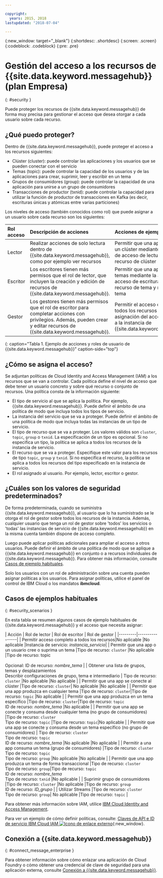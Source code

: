 ```yaml
---

copyright:
  years: 2015, 2018
lastupdated: "2018-07-04"

---
```


{:new_window: target="_blank"}
{:shortdesc: .shortdesc}
{:screen: .screen}
{:codeblock: .codeblock}
{:pre: .pre}

# Gestión del acceso a los recursos de {{site.data.keyword.messagehub}} (plan Empresa)
{: #security }

Puede proteger los recursos de {{site.data.keyword.messagehub}} de forma muy precisa para gestionar el acceso que desea otorgar a cada usuario sobre cada recurso.

## ¿Qué puedo proteger?

Dentro de {{site.data.keyword.messagehub}}, puede proteger el acceso a los recursos siguientes:
* Clúster (cluster): puede controlar las aplicaciones y los usuarios que se pueden conectar con el servicio
* Temas (topic): puede controlar la capacidad de los usuarios y de las aplicaciones para crear, suprimir, leer y escribir en un tema 
* Grupos de consumidores (group): puede controlar la capacidad de una aplicación para unirse a un grupo de consumidores 
* Transacciones de productor (txnid): puede controlar la capacidad para utilizar la función de productor de transacciones en Kafka (es decir, escrituras únicas y atómicas entre varias particiones)

Los niveles de acceso (también conocidos como rol) que puede asignar a un usuario sobre cada recurso son los siguientes:

| Rol acceso | Descripción de acciones | Acciones de ejemplo |
|:-----------------|:-----------------|:-----------------|
|  Lector | Realizar acciones de solo lectura dentro de {{site.data.keyword.messagehub}}, como por ejemplo ver recursos | Permitir que una app se conecte a un clúster mediante la asignación de acceso de lectura al tipo de recurso de clúster |
| Escritor | Los escritores tienen más permisos que el rol de lector, que incluyen la creación y edición de recursos de {{site.data.keyword.messagehub}}. | Permitir que una app produzca en temas mediante la asignación del acceso de escritura a los tipos recurso de tema y nombre de tema|
| Gestor | Los gestores tienen más permisos que el rol de escritor para completar acciones con privilegios. Además, pueden crear y editar recursos de {{site.data.keyword.messagehub}}. | Permitir el acceso completo a todos los recursos mediante la asignación del acceso de gestión a la instancia de {{site.data.keyword.messagehub}}|
{: caption="Tabla 1. Ejemplo de acciones y roles de usuario de {{site.data.keyword.messagehub}}" caption-side="top"}

<!-- comment from Charlie and my reply 
CM: need to confirm if hierarchical e.g. write includes read - and doc. 
KR: I think they do inherit the lower level access https://console.bluemix.net/docs/iam/users_roles.html#iamusermanrol 
-->


## ¿Cómo se asigna el acceso?

Se adjuntan políticas de Cloud Identity and Access Management (IAM) a los recursos que se van a controlar. Cada política define el nivel de acceso que debe tener un usuario concreto y sobre qué recurso o conjunto de recursos. Una política consta de la información siguiente: 
* El tipo de servicio al que se aplica la política. Por ejemplo, {{site.data.keyword.messagehub}}. Puede definir el ámbito de una política de modo que incluya todos los tipos de servicio. 
* La instancia del servicio que se va a proteger. Puede definir el ámbito de una política de modo que incluya todas las instancias de un tipo de servicio. 
* El tipo de recurso que se va a proteger. Los valores válidos son <code>cluster</code>, <code>topic</code>, <code>group</code> o <code>txnid</code>. La especificación de un tipo es opcional. Si no especifica un tipo, la política se aplica a todos los recursos de la instancia de servicio. 
* El recurso que se va a proteger. Especifique este valor para los recursos de tipo <code>topic</code>, <code>group</code> y <code>txnid</code>. Si no especifica el recurso, la política se aplica a todos los recursos del tipo especificado en la instancia de servicio. 
* El rol asignado al usuario. Por ejemplo, lector, escritor o gestor. 

## ¿Cuáles son los valores de seguridad predeterminados?

De forma predeterminada, cuando se suministra {{site.data.keyword.messagehub}}, al usuario que lo ha suministrado se le otorga el rol de gestor sobre todos los recursos de la instancia. Además, cualquier usuario que tenga un rol de gestor sobre 'todos' los servicios o 'todas' las instancias de servicio de {{site.data.keyword.messagehub}} en la misma cuenta también dispone de acceso completo. 

Luego puede aplicar políticas adicionales para ampliar el acceso a otros usuarios. Puede definir el ámbito de una política de modo que se aplique a {{site.data.keyword.messagehub}} en conjunto o a recursos individuales de {{site.data.keyword.messagehub}}. Para obtener más información, consulte [Casos de ejemplo habituales](#security_scenarios).

Solo los usuarios con un rol de administración sobre una cuenta pueden asignar políticas a los usuarios. Para asignar políticas, utilice el panel de control de IBM Cloud o los mandatos **ibmcloud**. 
<!--
For example steps for {{site.data.keyword.messagehub}}, see [Examples](#security_examples).
-->


## Casos de ejemplos habituales
{: #security_scenarios }

En esta tabla se resumen algunos casos de ejemplo habituales de {{site.data.keyword.messagehub}} y el acceso que necesita asignar:

| Acción | Rol de lector | Rol de escritor | Rol de gestor |
|---------|----------------|
| Permitir acceso completo a todos los recursos|No aplicable   |No aplicable  |Instancia de servicio: <var class="keyword varname">instancia_servicio</var>|
| Permitir que una app o un usuario cree o suprima un tema |Tipo de recurso: <code>cluster</code>   |No aplicable  |Tipo de recurso: topic <br/><br/>Opcional: ID de recurso: <var class="keyword varname">nombre_tema</var> |
| Obtener una lista de grupos, temas y desplazamientos <br/> Describir configuraciones de grupo, tema e intermediario | Tipo de recurso: <code>cluster</code>      |No aplicable  |No aplicable      |
| Permitir que una app se conecte al clúster  |Tipo de recurso: <code>cluster</code>| No aplicable     |No aplicable      |
| Permitir que una app produzca en cualquier tema  |Tipo de recurso: <code>cluster</code>|Tipo de recurso: <code>topic</code> |No aplicable     |
| Permitir que una app produzca en un tema específico  |Tipo de recurso: <code>cluster</code>|Tipo de recurso: <code>topic</code><br/>ID de recurso: <var class="keyword varname">nombre_tema</var>      |No aplicable     |
| Permitir que una app se conecte y consuma desde cualquier tema (no grupo de consumidores)  |Tipo de recurso: <code>cluster</code> <br/>Tipo de recurso: <code>topic</code> |Tipo de recurso: <code>topic</code>|No aplicable     |
| Permitir que una app se conecte y consuma desde un tema específico (no grupo de consumidores)  | Tipo de recurso: <code>cluster</code> <br/>Tipo de recurso: <code>topic</code><br/>ID de recurso: <var class="keyword varname">nombre_tema</var> |No aplicable     |No aplicable     |
| Permitir a una app consuma un tema (grupo de consumidores)  |Tipo de recurso: <code>cluster</code> <br/>Tipo de recurso: <code>topic</code><br/> Tipo de recurso: <code>group</code> |No aplicable      |No aplicable     |
| Permitir que una app produzca un tema de forma transaccional  |Tipo de recurso: <code>cluster</code> <br/> Tipo de recurso: <code>group</code>|Tipo de recurso: <code>topic</code> <br/>ID de recurso: <var class="keyword varname">nombre_tema</var> <br/>Tipo de recurso: <code>txnid</code> |No aplicable     |
| Suprimir grupo de consumidores |Tipo de recurso: <code>cluster</code> |No aplicable  |Tipo de recurso: <code>group</code> <br/>ID de recurso: <var class="keyword varname">ID_grupo</var>      |
| Utilizar Streams |Tipo de recurso: <code>cluster</code></br>Tipo de recurso: <code>group</code>| No aplicable  |Tipo de recurso: <code>topic</code>    |

Para obtener más información sobre IAM, utilice [IBM Cloud Identity and Access Management](/docs/iam/index.html#iamoverview).

Para ver un ejemplo de cómo definir políticas, consulte: [Claves de API e ID de servicio IBM Cloud IAM ![Icono de enlace externo](../../icons/launch-glyph.svg "Icono de enlace externo")](https://www.ibm.com/blogs/bluemix/2017/10/introducing-ibm-cloud-iam-service-ids-api-keys/){:new_window}.


## Conexión a {{site.data.keyword.messagehub}}
{: #connect_message_enterprise }

Para obtener información sobre cómo enlazar una aplicación de Cloud Foundry o cómo obtener una credencial de clave de seguridad para una aplicación externa, consulte
[Conexión a {{site.data.keyword.messagehub}}](/docs/services/EventStreams/eventstreams127.html#connect_messagehub).

<!-- 28/06/18 - Karen: draft info only

## Examples
{: #security_examples }

I want to give a user access to create or delete a topic:

1. From the IBM Cloud dashboard, go to the **Manage** tab &gt; **Security** &gt; **Identity and Access**, and then select **Users**.
2. Click **Invite users**.
3. Specify the email address of the user that you want to invite.
4. In the **Access** section, expand the **Services** option.
5. Choose to assign access to a **Resource**.
6. In the **Services** section, select **{{site.data.keyword.messagehub}}**
7. In the **Region** section, make your selection.
8. In the **Service instance** section, locate your instance and select it.
9. In the **Resource type** section, enter **cluster**.
10. In the **Select roles** section, check the **Reader** box.
11. In the **Resource type** section, enter **topic**.
12. In the **Select roles** section, check the **Manager** box.
13. Click **Invite users**.

-->















